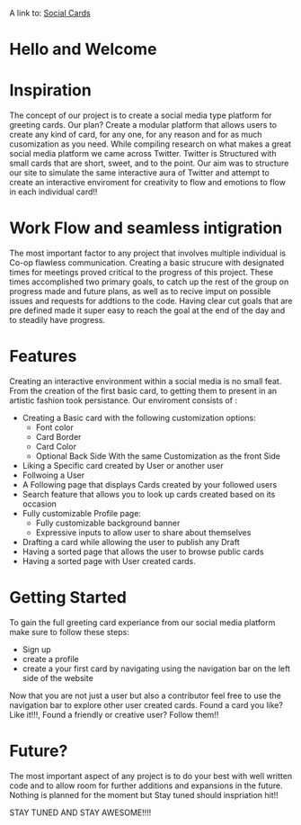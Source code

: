 A link to: [Social Cards](https://social-cards-444.netlify.app/login)


# Hello and Welcome



# Inspiration

The concept of our project is to create a social media type platform for greeting cards.
Our plan? Create a modular platform that allows users to create any kind of card, for any one,
for any reason and for as much cusomization as you need. While compiling research on what makes
a great social media platform we came across Twitter. Twitter is Structured with small cards that
are short, sweet, and to the point. Our aim was to structure our site to simulate the same interactive
aura of Twitter and attempt to create an interactive enviroment for creativity to flow and emotions to flow 
in each individual card!!



# Work Flow and seamless intigration

The most important factor to any project that involves multiple individual is Co-op flawless communication.
Creating a basic strucure with designated times for meetings proved critical to the progress of this project.
These times accomplished two primary goals, to catch up the rest of the group on progress made and future plans,
as well as to recive imput on possible issues and requests for addtions to the code. Having clear cut goals 
that are pre defined made it super easy to reach the goal at the end of the day and to steadily have progress.

# Features

Creating an interactive environment within a social media is no small feat.
From the creation of the first basic card, to getting them to present in an artistic fashion took persistance.
Our enviroment consists of :

- Creating a Basic card with the following customization options:
    - Font color
    - Card Border
    - Card Color
    - Optional Back Side With the same Customization as the front Side
- Liking a Specific card created by User or another user
- Follwoing a User
- A Following page that displays Cards created by your followed users
- Search feature that allows you to look up cards created based on its occasion
- Fully customizable Profile page:
    - Fully customizable background banner
    - Expressive inputs to allow user to share about themselves
- Drafting a card while allowing the user to publish any Draft
- Having a sorted page that allows the user to browse public cards
- Having a sorted page with User created cards.

# Getting Started 

To gain the full greeting card experiance from our social media platform make sure to follow these steps:

- Sign up
- create a profile
- create a your first card by navigating using the navigation bar on the left side of the website

Now that you are not just a user but also a contributor feel free to use the navigation bar to explore
other user created cards. Found a card you like? Like it!!!, Found a friendly or creative user? 
Follow them!!

# Future?

The most important aspect of any project is to do your best with well written code and
to allow room for further additions and expansions in the future. Nothing is planned for the moment
but Stay tuned should inspriation hit!!

STAY TUNED AND STAY AWESOME!!!!
